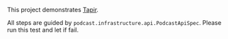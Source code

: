This project demonstrates [Tapir].

All steps are guided by `podcast.infrastructure.api.PodcastApiSpec`. Please run this test and let if fail.

[Tapir]: https://tapir.softwaremill.com
